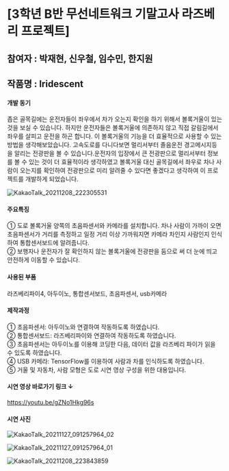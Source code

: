 # [3학년 B반 무선네트워크 기말고사 라즈베리 프로젝트]

## 참여자 : 박재현, 신우철, 임수민, 한지원
## 작품명 : Iridescent
#### 개발 동기
 좁은 골목길에는 운전자들이 좌우에서 차가 오는지 확인을 하기 위해서 볼록거울이 있는 것을 보실 수 있습니다. 하지만 운전자들은 볼록거울에 의존하지 않고 직접 갈림길에서 좌우를 살피고 운전을 하곤 합니다. 이 볼록거울의 기능을 더 효율적으로 사용할 수 있는 방법을 생각해보았습니다. 고속도로를 다니다보면 멀리서부터 졸음운전 경고메시지등을 알리는 전광판을 볼 수 있습니다.운전자의 입장에서 큰 전광판으로 멀리서부터 정보를 볼 수 있는 것이 더 효율적이라 생각하였고 볼록거울 대신 골목길에서 좌우로 차나 사람이 오는지를 확인하여 전광판으로 미리 알려줄 수 있다면 좋겠다고 생각하여 이 프로젝트를 개발하게 되었습니다.

![KakaoTalk_20211208_222305531](https://user-images.githubusercontent.com/71167256/145215877-5e840776-dd8b-4cbc-8c9d-51e076666e02.jpg)

#### 주요특징
① 도로 볼록거울 양쪽의 초음파센서와 카메라를 설치합니다. 차나 사람이 가까이  오면 초음파센서가 거리를 측정하고 일정 거리 이상 가까워지면 카메라 차인지  사람인지 인식하여 통합센서보드에 알려줍니다.   
② 보행자나 운전자가 잘 확인하지 않는 볼록거울에 전광판을 둠으로 써 더 눈에 띄고 안전하게 이동할 수 있습니다.   

#### 사용된 부품
라즈베리파이4, 아두이노, 통합센서보드, 초음파센서, usb카메라

#### 제작과정
① 초음파센서: 아두이노와 연결하여 작동하도록 하였습니다.   
② 통합센서보드: 라즈베리파이와 연결하여 작동하도록 하였습니다.   
③ 초음파센서는 아두이노를 이용해 코딩한 다음, 데이터 값을 라즈베리 파이가 읽을   수 있도록 하였습니다.   
④ USB 카메라: TensorFlow를 이용하여 사람과 차를 인식하도록 하였습니다.   
⑤ 거울 및 자동차, 사람 모형은 도로 시연 영상 구성을 위한 대용입니다.   

#### 시연 영상 바로가기 링크 ↓
https://youtu.be/gZNo1Hkg96s

#### 시연 사진
![KakaoTalk_20211127_091257964_02](https://user-images.githubusercontent.com/71167256/145215259-dff5780e-2bdf-4b42-aff2-e921b347cae1.jpg)

![KakaoTalk_20211127_091257964_01](https://user-images.githubusercontent.com/71167256/145215277-edb40ccc-e395-4555-a1ae-3742620ace61.jpg)

![KakaoTalk_20211208_223843859](https://user-images.githubusercontent.com/71167256/145218461-15c44614-1c36-4f3c-8f07-4f2082bafb4a.gif)

